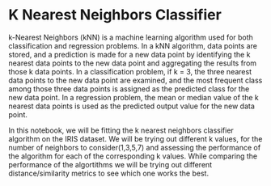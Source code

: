 # K Nearest Neighbors Classifier
k-Nearest Neighbors (kNN) is a machine learning algorithm used for both classification and regression problems. In a kNN algorithm, data points are stored, and a prediction is made for a new data point by identifying the k nearest data points to the new data point and aggregating the results from those k data points. In a classification problem, if k = 3, the three nearest data points to the new data point are examined, and the most frequent class among those three data points is assigned as the predicted class for the new data point. In a regression problem, the mean or median value of the k nearest data points is used as the predicted output value for the new data point.


In this notebook, we will be fitting the k nearest neighbors classifier algorithm on the IRIS dataset. We will be trying out different k values, for the number of neighbors to consider(1,3,5,7) and assessing the performance of the algorithm for each of the corresponding k values. While comparing the performance of the algortithms we will be trying out different distance/similarity metrics to see which one works the best.
